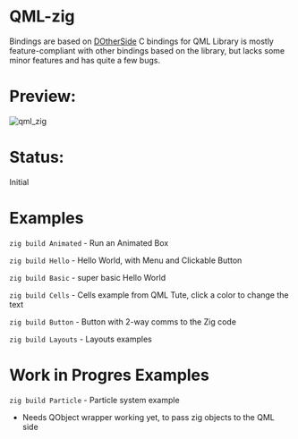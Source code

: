 # QML-zig

Bindings are based on [DOtherSide](https://github.com/filcuc/dotherside) C bindings for QML Library is mostly feature-compliant with other bindings based on the library, but lacks some minor features and has quite a few bugs.

# Preview:
![qml_zig](https://user-images.githubusercontent.com/6756180/102698635-a5518500-421d-11eb-8705-98013d2328d7.jpg)

# Status:

Initial

# Examples

`zig build Animated` - Run an Animated Box

`zig build Hello` - Hello World, with Menu and Clickable Button

`zig build Basic` - super basic Hello World

`zig build Cells` - Cells example from QML Tute, click a color to change the text

`zig build Button` - Button with 2-way comms to the Zig code

`zig build Layouts` - Layouts examples

# Work in Progres Examples

`zig build Particle` - Particle system example
- Needs QObject wrapper working yet, to pass zig objects to the QML side
